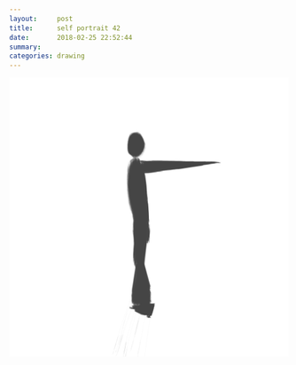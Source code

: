 ```yaml
---
layout:     post
title:      self portrait 42
date:       2018-02-25 22:52:44
summary:    
categories: drawing
---
```

![self portrait 42](/images/diary/self-portrait-42.png "the ans is...")
